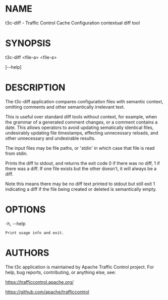 <!--
    Licensed to the Apache Software Foundation (ASF) under one
    or more contributor license agreements.  See the NOTICE file
    distributed with this work for additional information
    regarding copyright ownership.  The ASF licenses this file
    to you under the Apache License, Version 2.0 (the
    "License"); you may not use this file except in compliance
    with the License.  You may obtain a copy of the License at

      http://www.apache.org/licenses/LICENSE-2.0

    Unless required by applicable law or agreed to in writing,
    software distributed under the License is distributed on an
    "AS IS" BASIS, WITHOUT WARRANTIES OR CONDITIONS OF ANY
    KIND, either express or implied.  See the License for the
    specific language governing permissions and limitations
    under the License.
-->

<!--

  !!!
      This file is both a Github Readme and manpage!
      Please make sure changes appear properly with man,
      and follow man conventions, such as:
      https://www.bell-labs.com/usr/dmr/www/manintro.html

      A primary goal of t3c is to follow POSIX and LSB standards
      and conventions, so it's easy to learn and use by people
      who know Linux and other *nix systems. Providing a proper
      manpage is a big part of that.
  !!!

-->
# NAME

t3c-diff - Traffic Control Cache Configuration contextual diff tool

# SYNOPSIS

t3c-diff \<file-a\> \<file-a\>

[\-\-help]

# DESCRIPTION

The t3c-diff application compares configuration files with semantic context, omitting comments and other semantically irrelevant text.

This is useful over standard diff tools without context, for example, when the grammar of a generated comment changes, or a comment contains a date. This allows operators to avoid updating sematically identical files, undesirably updating file timestamps, effecting unnecessary reloads, and other unnecessary and undesirable results.

The input files may be file paths, or 'stdin' in which case that file is read from stdin.

Prints the diff to stdout, and returns the exit code 0 if there was no diff, 1 if there was a diff.
If one file exists but the other doesn't, it will always be a diff.

Note this means there may be no diff text printed to stdout but still exit 1 indicating a diff
if the file being created or deleted is semantically empty.

# OPTIONS

-h, --help

    Print usage info and exit.

# AUTHORS

The t3c application is maintained by Apache Traffic Control project. For help, bug reports, contributing, or anything else, see:

https://trafficcontrol.apache.org/

https://github.com/apache/trafficcontrol
